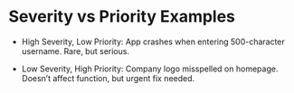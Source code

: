 # Severity vs Priority Examples

- High Severity, Low Priority:
  App crashes when entering 500-character username. Rare, but serious.

- Low Severity, High Priority:
  Company logo misspelled on homepage. Doesn’t affect function, but urgent fix needed.
